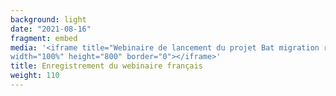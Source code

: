 ```yaml
---
background: light
date: "2021-08-16"
fragment: embed
media: '<iframe title="Webinaire de lancement du projet Bat migration routes in Europe"  src="https://www.youtube.com/embed/RxyZnRasxAI?si=SltGMs_NDCy-A-00"
width="100%" height="800" border="0"></iframe>'
title: Enregistrement du webinaire français
weight: 110
---
```

